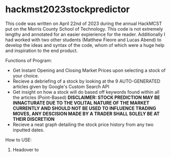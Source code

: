 # hackmst2023stockpredictor

This code was written on April 22nd of 2023 during the annual HackMCST put on the Morris County School of Technology. This code is not extremely lengthy and annotated for an easier expierience for the reader. Additionally I had worked with two other students (Matthew Fieore and Lucas Abend) to develop the ideas and syntax of the code, whom of which were a huge help and inspiration to the end product.

Functions of Program:
  - Get Instant Opening and Closing Market Prices upon selecting a stock of your choice.
  - Recieve a debriefing of a stock by looking at the 9 AUTO-GENERATED articles given by Google's Custom Search API
  - Get insight on how a stock will do based off keywords found within all the articles (Point-Based) ****DISCLAIMER: STOCK PREDICTION MAY BE INNACTURATE DUE TO THE VOLITAL NATURE OF THE MARKET CURRENTLY AND SHOULD NOT BE USED TO INFLUENCE TRADING MOVES, ANY DESCISION MADE BY A TRADER SHALL SOLELY BE AT THEIR DISCRETION****
  - Recieve a neat graph detailing the stock price history from any two inputted dates.


How to USE:
1. Headover to <a src="https://programmablesearchengine.google.com/controlpanel/create"> </a> 
